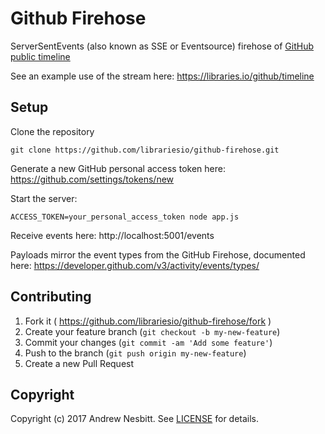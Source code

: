 # Github Firehose

ServerSentEvents (also known as SSE or Eventsource) firehose of [GitHub public timeline](https://developer.github.com/v3/activity/events/#list-public-events)

See an example use of the stream here: https://libraries.io/github/timeline

## Setup

Clone the repository

    git clone https://github.com/librariesio/github-firehose.git

Generate a new GitHub personal access token here: https://github.com/settings/tokens/new

Start the server:

    ACCESS_TOKEN=your_personal_access_token node app.js

Receive events here: http://localhost:5001/events

Payloads mirror the event types from the GitHub Firehose, documented here: https://developer.github.com/v3/activity/events/types/

## Contributing

1. Fork it ( https://github.com/librariesio/github-firehose/fork )
2. Create your feature branch (`git checkout -b my-new-feature`)
3. Commit your changes (`git commit -am 'Add some feature'`)
4. Push to the branch (`git push origin my-new-feature`)
5. Create a new Pull Request

## Copyright

Copyright (c) 2017 Andrew Nesbitt. See [LICENSE](https://github.com/librariesio/github-firehose/blob/master/LICENSE) for details.
